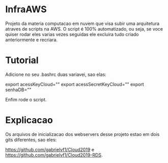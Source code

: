 # InfraAWS
Projeto da materia computacao em nuvem que visa subir uma arquitetura atraves de scripts na AWS. O script é 100% automatizado, ou seja, se voce quiser rodar eles varias vezes seguidas ele excluira tudo criado anteriormente e recriara.

# Tutorial

Adicione no seu .bashrc duas variavei, sao elas:

export acessKeyCloud="<Ponha sua key aqui>"
export acessSecretKeyCloud="<Ponha sua secret key aqui>"
export senhaDB="<Ponha a senha do banco de dados da RDS aqui>"

Enfim rode o script.

# Explicacao

Os arquivos de inicializacao dos webservers desse projeto estao em dois gits diferentes, sao eles:

https://github.com/gabrielvf1/Cloud2019
e
https://github.com/gabrielvf1/Cloud2019-RDS.
